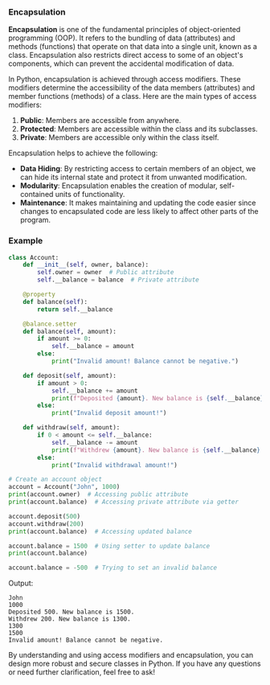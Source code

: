 ### Encapsulation

**Encapsulation** is one of the fundamental principles of object-oriented programming (OOP). It refers to the bundling of data (attributes) and methods (functions) that operate on that data into a single unit, known as a class. Encapsulation also restricts direct access to some of an object's components, which can prevent the accidental modification of data.

In Python, encapsulation is achieved through access modifiers. These modifiers determine the accessibility of the data members (attributes) and member functions (methods) of a class. Here are the main types of access modifiers:

1. **Public**: Members are accessible from anywhere.
2. **Protected**: Members are accessible within the class and its subclasses.
3. **Private**: Members are accessible only within the class itself.

Encapsulation helps to achieve the following:
- **Data Hiding**: By restricting access to certain members of an object, we can hide its internal state and protect it from unwanted modification.
- **Modularity**: Encapsulation enables the creation of modular, self-contained units of functionality.
- **Maintenance**: It makes maintaining and updating the code easier since changes to encapsulated code are less likely to affect other parts of the program.


### Example

```python
class Account:
    def __init__(self, owner, balance):
        self.owner = owner  # Public attribute
        self.__balance = balance  # Private attribute

    @property
    def balance(self):
        return self.__balance

    @balance.setter
    def balance(self, amount):
        if amount >= 0:
            self.__balance = amount
        else:
            print("Invalid amount! Balance cannot be negative.")

    def deposit(self, amount):
        if amount > 0:
            self.__balance += amount
            print(f"Deposited {amount}. New balance is {self.__balance}.")
        else:
            print("Invalid deposit amount!")

    def withdraw(self, amount):
        if 0 < amount <= self.__balance:
            self.__balance -= amount
            print(f"Withdrew {amount}. New balance is {self.__balance}.")
        else:
            print("Invalid withdrawal amount!")

# Create an account object
account = Account("John", 1000)
print(account.owner)  # Accessing public attribute
print(account.balance)  # Accessing private attribute via getter

account.deposit(500)
account.withdraw(200)
print(account.balance)  # Accessing updated balance

account.balance = 1500  # Using setter to update balance
print(account.balance)

account.balance = -500  # Trying to set an invalid balance
```

Output:
```
John
1000
Deposited 500. New balance is 1500.
Withdrew 200. New balance is 1300.
1300
1500
Invalid amount! Balance cannot be negative.
```

By understanding and using access modifiers and encapsulation, you can design more robust and secure classes in Python. If you have any questions or need further clarification, feel free to ask!
